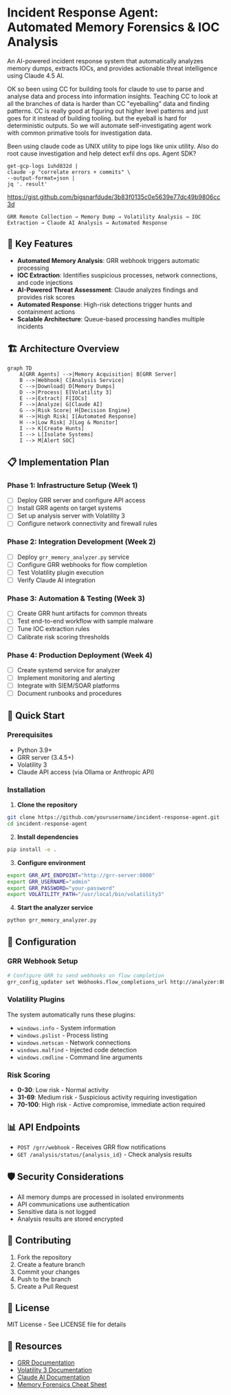 # Incident Response Agent: Automated Memory Forensics & IOC Analysis

An AI-powered incident response system that automatically analyzes memory dumps, extracts IOCs, and provides actionable threat intelligence using Claude 4.5 AI. 


OK so been using CC for building tools for claude to use to parse and analyse data and process into information insights. Teaching CC to look at all the branches 
of data is harder than CC "eyeballing" data and finding patterns. CC is really good at figuring out higher level patterns and just goes for it instead of building
tooling. but the eyeball is hard for deterministic outputs. So we will automate self-investigating agent work with common primative tools for investigation data.


Been using claude code as UNIX utility to pipe logs like unix utility. Also do root cause investigation and help detect exfil dns ops. Agent SDK?
```
get-gcp-logs 1uhd832d |
claude -p "correlate errors + commits" \
--output-format=json |
jq '. result'
```

https://gist.github.com/bigsnarfdude/3b83f0135c0e5639e77dc49b9806cc3d


```
GRR Remote Collection → Memory Dump → Volatility Analysis → IOC Extraction → Claude AI Analysis → Automated Response
```

## 🎯 Key Features

- **Automated Memory Analysis**: GRR webhook triggers automatic processing
- **IOC Extraction**: Identifies suspicious processes, network connections, and code injections
- **AI-Powered Threat Assessment**: Claude analyzes findings and provides risk scores
- **Automated Response**: High-risk detections trigger hunts and containment actions
- **Scalable Architecture**: Queue-based processing handles multiple incidents

## 🏗️ Architecture Overview

```mermaid
graph TD
    A[GRR Agents] -->|Memory Acquisition| B[GRR Server]
    B -->|Webhook| C[Analysis Service]
    C -->|Download| D[Memory Dumps]
    D -->|Process| E[Volatility 3]
    E -->|Extract| F[IOCs]
    F -->|Analyze| G[Claude AI]
    G -->|Risk Score| H{Decision Engine}
    H -->|High Risk| I[Automated Response]
    H -->|Low Risk| J[Log & Monitor]
    I --> K[Create Hunts]
    I --> L[Isolate Systems]
    I --> M[Alert SOC]
```

## 📋 Implementation Plan

### Phase 1: Infrastructure Setup (Week 1)
- [ ] Deploy GRR server and configure API access
- [ ] Install GRR agents on target systems
- [ ] Set up analysis server with Volatility 3
- [ ] Configure network connectivity and firewall rules

### Phase 2: Integration Development (Week 2)
- [ ] Deploy `grr_memory_analyzer.py` service
- [ ] Configure GRR webhooks for flow completion
- [ ] Test Volatility plugin execution
- [ ] Verify Claude AI integration

### Phase 3: Automation & Testing (Week 3)
- [ ] Create GRR hunt artifacts for common threats
- [ ] Test end-to-end workflow with sample malware
- [ ] Tune IOC extraction rules
- [ ] Calibrate risk scoring thresholds

### Phase 4: Production Deployment (Week 4)
- [ ] Create systemd service for analyzer
- [ ] Implement monitoring and alerting
- [ ] Integrate with SIEM/SOAR platforms
- [ ] Document runbooks and procedures

## 🚀 Quick Start

### Prerequisites
- Python 3.9+
- GRR server (3.4.5+)
- Volatility 3
- Claude API access (via Ollama or Anthropic API)

### Installation

1. **Clone the repository**
```bash
git clone https://github.com/yourusername/incident-response-agent.git
cd incident-response-agent
```

2. **Install dependencies**
```bash
pip install -e .
```

3. **Configure environment**
```bash
export GRR_API_ENDPOINT="http://grr-server:8000"
export GRR_USERNAME="admin"
export GRR_PASSWORD="your-password"
export VOLATILITY_PATH="/usr/local/bin/volatility3"
```

4. **Start the analyzer service**
```bash
python grr_memory_analyzer.py
```

## 🔧 Configuration

### GRR Webhook Setup
```bash
# Configure GRR to send webhooks on flow completion
grr_config_updater set Webhooks.flow_completions_url http://analyzer:8080/grr/webhook
```

### Volatility Plugins
The system automatically runs these plugins:
- `windows.info` - System information
- `windows.pslist` - Process listing
- `windows.netscan` - Network connections
- `windows.malfind` - Injected code detection
- `windows.cmdline` - Command line arguments

### Risk Scoring
- **0-30**: Low risk - Normal activity
- **31-69**: Medium risk - Suspicious activity requiring investigation
- **70-100**: High risk - Active compromise, immediate action required

## 📊 API Endpoints

- `POST /grr/webhook` - Receives GRR flow notifications
- `GET /analysis/status/{analysis_id}` - Check analysis results

## 🛡️ Security Considerations

- All memory dumps are processed in isolated environments
- API communications use authentication
- Sensitive data is not logged
- Analysis results are stored encrypted

## 🤝 Contributing

1. Fork the repository
2. Create a feature branch
3. Commit your changes
4. Push to the branch
5. Create a Pull Request

## 📝 License

MIT License - See LICENSE file for details

## 🔗 Resources

- [GRR Documentation](https://grr-doc.readthedocs.io/)
- [Volatility 3 Documentation](https://volatility3.readthedocs.io/)
- [Claude AI Documentation](https://docs.anthropic.com/)
- [Memory Forensics Cheat Sheet](https://github.com/volatilityfoundation/volatility/wiki/Command-Reference)
